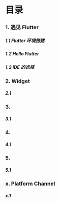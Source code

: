 # 目录

### 1. 遇见 Flutter
##### 1.1 Flutter 环境搭建
##### 1.2 Hello Flutter
##### 1.3 IDE 的选择

### 2. Widget 
##### 2.1 


### 3. 
##### 3.1 


### 4. 
##### 4.1 


### 5. 
##### 5.1 




### x. Platform Channel
##### x.1 